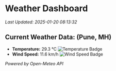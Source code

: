 
# Weather Dashboard

_Last Updated: 2025-01-20 08:13:32_

## Current Weather Data: (Pune, MH)
- **Temperature:** 29.3 °C ![Temperature Badge](https://img.shields.io/badge/Temperature-Medium%20Temp-green)
- **Wind Speed:** 11.6 km/h ![Wind Speed Badge](https://img.shields.io/badge/Wind%20Speed-Low%20Wind-blue)

*Powered by Open-Meteo API*

